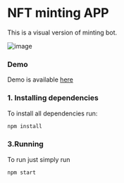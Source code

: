# NFT minting APP 
This is a visual version of minting bot.

![image](https://i.imgur.com/Lto76Nu.jpg)

### Demo
Demo is available [here](https://webbynft.github.io/nft-minting-app/)

### 1. Installing dependencies
To install all dependencies run:
```sh 
npm install
```

### 3.Running
To run just simply run 

```sh
npm start
```
